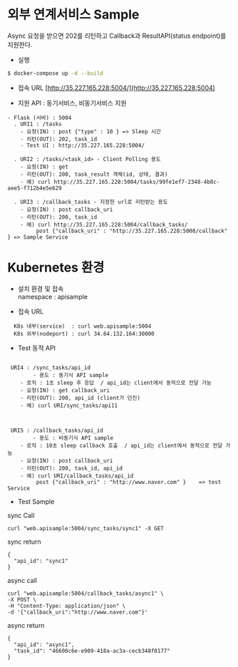 # 외부 연계서비스 Sample

Async 요청을 받으면 202를 리턴하고 Callback과 ResultAPI(status endpoint)를 지원한다.

- 실행
```sh
$ docker-compose up -d --build
```

- 접속 URL
[http://35.227.165.228:5004/](http://35.227.165.228:5004)

- 지원 API : 동기서비스, 비동기서비스 지원
```
- Flask (서버) : 5004
  . URI1 : /tasks
	- 요청(IN) : post {"type" : 10 } => Sleep 시간
	- 리턴(OUT): 202, task_id
	- Test UI : http://35.227.165.228:5004/
  
  . URI2 : /tasks/<task_id>	- Client Polling 용도
	- 요청(IN) : get
	- 리턴(OUT): 200, task_result 객체(id, 상태, 결과)
	- 예) curl http://35.227.165.228:5004/tasks/99fe1ef7-2348-4b8c-aee5-f712b4e5e629
  
  . URI3 : /callback_tasks - 지정한 url로 리턴받는 용도
	- 요청(IN) : post callback_uri
	- 리턴(OUT): 200, task_id
	- 예) curl http://35.227.165.228:5004/callback_tasks/
	     post {"callback_uri" : "http://35.227.165.228:5008/callback" }	=> Sample Service
```

# Kubernetes 환경
- 설치 환경 및 접속    
  namespace : apisample

- 접속 URL
```  
  K8s 내부(service)  : curl web.apisample:5004
  K8s 외부(nodeport) : curl 34.64.132.164:30000      
```
- Test 동적 API
```

 URI4 : /sync_tasks/api_id
        - 용도 : 동기식 API sample
	- 로직 : 1초 sleep 후 응답  / api_id는 client에서 동적으로 전달 가능
	- 요청(IN) : get callback_uri
	- 리턴(OUT): 200, api_id (client가 던진)
	- 예) curl URI/sync_tasks/api11
	    


 URI5 : /callback_tasks/api_id	
        - 용도 : 비동기식 API sample
	- 로직 : 10초 sleep callback 호출  / api_id는 client에서 동적으로 전달 가능        
	- 요청(IN) : post callback_uri
	- 리턴(OUT): 200, task_id, api_id
	- 예) curl URI/callback_tasks/api_id
	     post {"callback_uri" : "http://www.naver.com" }	=> test Service

```
- Test Sample

sync Call
```
curl "web.apisample:5004/sync_tasks/sync1" -X GET
```
sync return
```
{
  "api_id": "sync1"
}
```

async call
```
curl "web.apisample:5004/callback_tasks/async1" \
-X POST \
-H "Content-Type: application/json" \
-d '{"callback_uri":"http://www.naver.com"}'
```

async return
```
{
  "api_id": "async1",
  "task_id": "46600c6e-e909-418a-ac3a-cecb348f0177"
}
```

